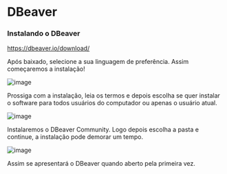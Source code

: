 # DBeaver

### Instalando o DBeaver

https://dbeaver.io/download/

Após baixado, selecione a sua linguagem de preferência. Assim começaremos a instalação!

![image](https://user-images.githubusercontent.com/37785171/236520561-72e412c0-4ff7-49e6-9f15-a22f7915643c.png)

Prossiga com a instalação, leia os termos e depois escolha se quer instalar o software para todos usuários do computador ou apenas o usuário atual.

![image](https://user-images.githubusercontent.com/37785171/236520599-f9ba3c2c-30b4-415f-bbca-58192114c5a1.png)

Instalaremos o DBeaver Community. Logo depois escolha a pasta e continue, a instalação pode demorar um tempo.

![image](https://user-images.githubusercontent.com/37785171/236520627-95a5d8c7-ef25-42e8-b8ad-af2dc504f55f.png)

Assim se apresentará o DBeaver quando aberto pela primeira vez.
